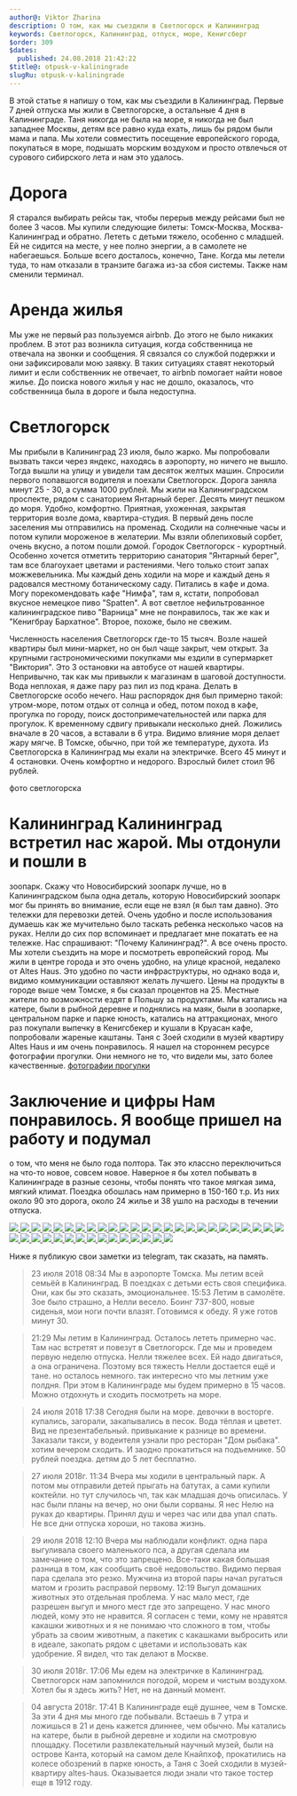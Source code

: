 ```yaml
---
author@: Viktor Zharina
description: О том, как мы съездили в Светлогорск и Калининград
keywords: Светлогорск, Калининград, отпуск, море, Кенигсберг
$order: 309
$dates:
  published: 24.08.2018 21:42:22
$title@: otpusk-v-kaliningrade
slugRu: otpusk-v-kaliningrade
---
```


В этой статье я напишу о том,
как мы съездили в Калининград. Первые 7 дней отпуска мы жили в
Светлогорске, а остальные 4 дня в Калининграде. Таня никогда не была на море, я никогда
не был западнее Москвы, детям все равно куда ехать, лишь бы рядом были
мама и папа. Мы хотели совместить посещение европейского города,
покупаться в море, подышать морским воздухом и просто отвлечься от
сурового сибирского лета и нам это удалось.

# Дорога 
Я старался выбирать рейсы так, чтобы перерыв между рейсами был
не более 3 часов. Мы купили следующие билеты: Томск-Москва,
Москва-Калининград и обратно. Лететь с детьми тяжело, особенно с младшей. 
Eй не сидится на месте, у нее полно энергии, а в самолете
не набегаешься. Больше всего досталось, конечно, Тане. Когда мы
летели туда, то нам отказали в транзите багажа из-за сбоя системы. Также
нам сменили терминал.

# Аренда жилья
Мы уже не первый раз пользуемся airbnb. До этого не было
никаких проблем. В этот раз возникла ситуация, когда собственница не
отвечала на звонки и сообщения. Я связался со службой подержки и они 
зафиксировали мою заявку. В таких ситуациях ставят некоторый лимит и если
собственник не отвечает, то airbnb помогает найти новое жилье. До поиска
нового жилья у нас не дошло, оказалось, что собственница была в дороге и
была недоступна.

# Светлогорск 
Мы прибыли в Калининград 23 июля, было жарко. Мы
попробовали вызвать такси через яндекс, находясь в аэропорту, но ничего не вышло. Тогда вышли
на улицу и увидели там десяток желтых машин. Спросили первого попавшогся
водителя и поехали Светлогорск. Дорога заняла минут 25 - 30, а сумма 1000 рублей. Мы жили на
Калининградском проспекте, рядом с санаторием Янтарный берег. Десять
минут пешком до моря. Удобно, комфортно. Приятная, ухоженная, закрытая
территория возле дома, квартира-студия. В первый день после заселения мы
отправились на променад. Сходили на солнечные часы и потом
купили мороженое в желатерии. Мы взяли облепиховый сорбет, очень вкусно,
а потом пошли домой. Городок Светлогорск - курортный.
Особенно хочется отметить территорию санатория "Янтарный берег", там
все благоухает цветами и растениями. Чего только
стоит запах можжевельника. Мы каждый день ходили на море и каждый день я радовался местному ботаническому саду.
Питались в кафе и дома. Могу порекомендовать кафе "Нимфа", там я, кстати, попробовал вкусное немецкое
пиво "Spatten". А вот светлое нефильтрованное калининградское пиво "Варница" мне не понравилось, так же как 
и "Кенигбрау Бархатное". Второе, похоже, было не свежим. 

Численность населения Светлогорск где-то 15 тысяч. Возле
нашей квартиры был мини-маркет, но он был чаще закрыт, чем открыт. За
крупными гастрономическими покупками мы ездили в супермаркет "Виктория".
Это 3 остановки на автобусе от нашей квартиры. Непривычно, так как мы привыкли к магазинам
в шаговой доступности. Вода неплохая, я даже пару раз пил из под крана.
Делать в Светлогорске особо нечего. Наш распорядок
дня был примерно такой: утром-море, потом отдых от солнца и обед, потом
поход в кафе, прогулка по городу, поиск достопримечательностей или парка для прогулок.
К временному сдвигу привыкали несколько дней. Ложились вначале в 20
часов, а вставали в 6 утра. Видимо влияние моря делает жару мягче. В Томске, обычно, при той же температуре, духота. 
Из Светлогорска в Калининград мы ехали на электричке. Всего 45 минут и 4 остановки. Очень
комфортно и недорого. Взрослый билет стоил 96 рублей.

фото светлогорска

# Калининград Калининград встретил нас жарой. Мы отдонули и пошли в
зоопарк. Скажу что Новосибирский зоопарк лучше, но в Калининградском была
одна деталь, которую Новосибирский зоопарк мог бы принять во внимание,
если еще не взял (я был там давно). Это тележки для перевозки детей.
Очень удобно и после использования думаешь как же мучительно было таскать
ребенка несколько часов на руках. Нелли до сих пор вспоминает и
предлагает мне покатать ее на тележке. Нас спрашивают: "Почему
Калининград?". А все очень просто. Мы хотели съездить на море и
посмотреть европейский город. Мы жили в центре города и это очень удобно,
на улице красной, недалеко от Altes Haus. Это удобно по части
инфраструктуры, но однако вода и, видимо коммуникации оставляют желать
лучшего. Цены на продукты в городе выше чем Томске, я бы сказал процентов
на 25. Местные жители по возможности ездят в Польшу за продуктами. Мы
катались на катере, были в рыбной деревне и поднялись на маяк, были в
зоопарке, центральном парке и парке юность, катались на аттракционах,
много раз покупали выпечку в Кенигсбекер и кушали в Круасан кафе,
попробовали жареные каштаны. Таня с Зоей сходили в музей квартиру Altes
Haus и им очень понравилось.
Я нашел на стороннем ресурсе фотографии прогулки. Они немного не то, что видели мы,
зато более качественные.
<a href="//trunov-dmitry.livejournal.com/669714.html" title="фотографии прогулки">
фотографии прогулки
</a>

# Заключение и цифры Нам понравилось. Я вообще пришел на работу и подумал
о том, что меня не было года полтора. Так это классно переключиться на
что-то новое, совсем новое. Наверное я бы хотел побывать в Калининграде в
разные сезоны, чтобы понять что такое мягкая зима, мягкий климат. Поездка
обошлась нам примерно в 150-160 т.р. Из них около 90 это дорога, около 24
жилье и 38 ушло на расходы в течении отпуска.

<div id="lightgallery" class="lightgallery">
<a href="/static/images/kaliningrad/IMG_20180722_200439.jpg">
  <img src="/static/images/kaliningrad/thumbs/IMG_20180722_200439.jpg" />
</a> 
<a href="/static/images/kaliningrad/IMG_20180723_125256.jpg">
  <img src="/static/images/kaliningrad/thumbs/IMG_20180723_125256.jpg" />
</a> 
<a href="/static/images/kaliningrad/IMG_20180723_182422.jpg">
  <img src="/static/images/kaliningrad/thumbs/IMG_20180723_182422.jpg" />
</a> 
<a href="/static/images/kaliningrad/IMG_20180723_182441.jpg">
  <img src="/static/images/kaliningrad/thumbs/IMG_20180723_182441.jpg" />
</a> 
<a href="/static/images/kaliningrad/IMG_20180723_182608.jpg">
  <img src="/static/images/kaliningrad/thumbs/IMG_20180723_182608.jpg" />
</a> 
<a href="/static/images/kaliningrad/IMG_20180723_182659.jpg">
  <img src="/static/images/kaliningrad/thumbs/IMG_20180723_182659.jpg" />
</a> 
<a href="/static/images/kaliningrad/IMG_20180723_182848.jpg">
  <img src="/static/images/kaliningrad/thumbs/IMG_20180723_182848.jpg" />
</a> 
<a href="/static/images/kaliningrad/IMG_20180723_183308.jpg">
  <img src="/static/images/kaliningrad/thumbs/IMG_20180723_183308.jpg" />
</a> 
<a href="/static/images/kaliningrad/IMG_20180723_183353.jpg">
  <img src="/static/images/kaliningrad/thumbs/IMG_20180723_183353.jpg" />
</a> 
<a href="/static/images/kaliningrad/IMG_20180723_183909.jpg">
  <img src="/static/images/kaliningrad/thumbs/IMG_20180723_183909.jpg" />
</a> 
<a href="/static/images/kaliningrad/IMG_20180723_184410.jpg">
  <img src="/static/images/kaliningrad/thumbs/IMG_20180723_184410.jpg" />
</a> 
<a href="/static/images/kaliningrad/IMG_20180723_190236.jpg">
  <img src="/static/images/kaliningrad/thumbs/IMG_20180723_190236.jpg" />
</a> 
<a href="/static/images/kaliningrad/IMG_20180723_190433.jpg">
  <img src="/static/images/kaliningrad/thumbs/IMG_20180723_190433.jpg" />
</a> 
<a href="/static/images/kaliningrad/IMG_20180724_073538.jpg">
  <img src="/static/images/kaliningrad/thumbs/IMG_20180724_073538.jpg" />
</a> 
<a href="/static/images/kaliningrad/IMG_20180724_141942.jpg">
  <img src="/static/images/kaliningrad/thumbs/IMG_20180724_141942.jpg" />
</a> 
<a href="/static/images/kaliningrad/IMG_20180724_160237.jpg">
  <img src="/static/images/kaliningrad/thumbs/IMG_20180724_160237.jpg" />
</a> 
<a href="/static/images/kaliningrad/IMG_20180724_165252.jpg">
  <img src="/static/images/kaliningrad/thumbs/IMG_20180724_165252.jpg" />
</a> 
<a href="/static/images/kaliningrad/IMG_20180724_183619.jpg">
  <img src="/static/images/kaliningrad/thumbs/IMG_20180724_183619.jpg" />
</a> 
<a href="/static/images/kaliningrad/IMG_20180726_160914.jpg">
  <img src="/static/images/kaliningrad/thumbs/IMG_20180726_160914.jpg" />
</a> 
<a href="/static/images/kaliningrad/IMG_20180726_162652.jpg">
  <img src="/static/images/kaliningrad/thumbs/IMG_20180726_162652.jpg" />
</a> 
<a href="/static/images/kaliningrad/IMG_20180730_142451.jpg">
  <img src="/static/images/kaliningrad/thumbs/IMG_20180730_142451.jpg" />
</a> 
<a href="/static/images/kaliningrad/IMG_20180730_150142.jpg">
  <img src="/static/images/kaliningrad/thumbs/IMG_20180730_150142.jpg" />
</a> 
<a href="/static/images/kaliningrad/IMG_20180730_150428.jpg">
  <img src="/static/images/kaliningrad/thumbs/IMG_20180730_150428.jpg" />
</a> 
<a href="/static/images/kaliningrad/IMG_20180731_094146.jpg">
  <img src="/static/images/kaliningrad/thumbs/IMG_20180731_094146.jpg" />
</a> 
<a href="/static/images/kaliningrad/IMG_20180731_094324.jpg">
  <img src="/static/images/kaliningrad/thumbs/IMG_20180731_094324.jpg" />
</a> 
<a href="/static/images/kaliningrad/IMG_20180731_094726.jpg">
  <img src="/static/images/kaliningrad/thumbs/IMG_20180731_094726.jpg" />
</a> 
<a href="/static/images/kaliningrad/IMG_20180731_095324.jpg">
  <img src="/static/images/kaliningrad/thumbs/IMG_20180731_095324.jpg" />
</a> 
<a href="/static/images/kaliningrad/IMG_20180731_111351.jpg">
  <img src="/static/images/kaliningrad/thumbs/IMG_20180731_111351.jpg" />
</a> 
<a href="/static/images/kaliningrad/IMG_20180731_130718.jpg">
  <img src="/static/images/kaliningrad/thumbs/IMG_20180731_130718.jpg" />
</a> 
<a href="/static/images/kaliningrad/IMG_20180731_131456.jpg">
  <img src="/static/images/kaliningrad/thumbs/IMG_20180731_131456.jpg" />
</a> 
<a href="/static/images/kaliningrad/IMG_20180801_141337.jpg">
  <img src="/static/images/kaliningrad/thumbs/IMG_20180801_141337.jpg" />
</a> 
<a href="/static/images/kaliningrad/IMG_20180801_143240.jpg">
  <img src="/static/images/kaliningrad/thumbs/IMG_20180801_143240.jpg" />
</a> 
<a href="/static/images/kaliningrad/IMG_20180801_145419.jpg">
  <img src="/static/images/kaliningrad/thumbs/IMG_20180801_145419.jpg" />
</a> 
<a href="/static/images/kaliningrad/IMG_20180801_153711.jpg">
  <img src="/static/images/kaliningrad/thumbs/IMG_20180801_153711.jpg" />
</a> 
<a href="/static/images/kaliningrad/IMG_20180801_155624.jpg">
  <img src="/static/images/kaliningrad/thumbs/IMG_20180801_155624.jpg" />
</a> 
<a href="/static/images/kaliningrad/IMG_20180801_160347.jpg">
  <img src="/static/images/kaliningrad/thumbs/IMG_20180801_160347.jpg" />
</a> 
<a href="/static/images/kaliningrad/IMG_20180801_161702.jpg">
  <img src="/static/images/kaliningrad/thumbs/IMG_20180801_161702.jpg" />
</a> 
<a href="/static/images/kaliningrad/IMG_20180801_161751.jpg">
  <img src="/static/images/kaliningrad/thumbs/IMG_20180801_161751.jpg" />
</a> 
<a href="/static/images/kaliningrad/IMG_20180802_151021.jpg">
  <img src="/static/images/kaliningrad/thumbs/IMG_20180802_151021.jpg" />
</a> 
<a href="/static/images/kaliningrad/IMG_20180802_173350.jpg">
  <img src="/static/images/kaliningrad/thumbs/IMG_20180802_173350.jpg" />
</a>
</div>

Ниже я публикую свои заметки из telegram, так сказать, на память.

>23 июля 2018
>08:34
>Мы в аэропорте Томска. Мы летим всей семьёй в Калининград. В поездках с детьми есть своя специфика. Они, как бы это сказать, эмоциональнее.
>15:53
>Летим в самолёте. Зое было страшно, а Нелли весело. Боинг 737-800, новые сиденья, мои ноги почти влазят. Готовимся к обеду. Я уже готов минут 30.

>21:29
>Мы летим в Калининград. Осталось лететь примерно час. Там нас встретят и повезут в Светлогорск. Где мы и проведем первую неделю отпуска. Нелли тяжелее всех. Ей надо двигаться, а она ограничена. Поэтому вся тяжесть Нелли достается ещё и тане. но осталось немного.
так интересно что мы летним уже полдня. При этом в Калининграде мы будем примерно в 15 часов. Можно отдохнуть и сходить посмотреть на море.

>24 июля 2018
>17:38
Сегодня были на море. девочки в восторге. купались, загорали, закапывались в песок. Вода тёплая и цветет. Вид не презентабельный. привыкание к разнице во времени. Заказали такси, у водеителя узнали про ресторан "Дом рыбака". хотим вечером сходить. И заодно прокатиться на подъемнике. 50 рублей поездка. детям до 5 лет бесплатно.

>27 июля 2018г.
>11:34
>Вчера мы ходили в центральный парк. А потом мы отправили детей прыгать на батутах, а сами купили коктейли. но тут случилось чп, так как младшая дочь описилась. У нас были планы на вечер, но они были сорваны. Я нес Нелю на руках до квартиры. Принял душ и через час или два упал спать. Не все дни отпуска хороши, но такова жизнь.

>29 июля 2018
>12:10
>Вчера мы наблюдали конфликт. одна пара выгуливала своего маленького пса, а другая сделала им замечание о том, что это запрещено. Все-таки какая большая разница в том, как сообщить своё недовольство. Видимо первая пара сделала это резко. Мужчина из второй пары начал ругаться матом и грозить расправой первому.
>12:19
>Выгул домашних животных это отдельная проблема. У нас мало мест, где разрешен выгул и много мест где это запрещено. У нас много людей, кому это не нравится. Я согласен с теми, кому не нравятся какашки животных и я не понимаю что сложного в том, чтобы убрать за своим животным, а пакетик с какашками выбросить или в идеале, закопать рядом с цветами и использовать как удобрение. Я видел, что так делают в Москве.

>30 июля 2018г.
>17:06
>Мы едем на электричке в Калининград. Светлогорск нам запомнился погодой, морем и чистым воздухом. Хотел бы я здесь жить? Нет, не на данный момент.

>04 августа 2018г.
>17:41
>В Калининграде ещё душнее, чем в Томске. За эти 4 дня мы много где побывали. Встаешь в 7 утра и ложишься в 21 и день кажется длиннее, чем обычно. Мы катались на катере, были в рыбной деревне и ходили на смотровую площадку. Посетили развлекательный научный музей, были на острове Канта, который на самом деле Кнайпхоф, прокатились на колесе обозрений в парке юность, а Таня с Зоей сходили в музей-квартиру altes-haus. Оказывается люди знали что такое тостер еще в 1912 году.
